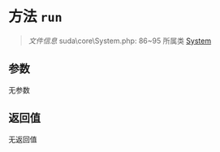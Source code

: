 # 方法 `run`

> *文件信息* suda\core\System.php: 86~95
> 所属类 [System](../System.md)




## 参数


无参数


## 返回值

无返回值
